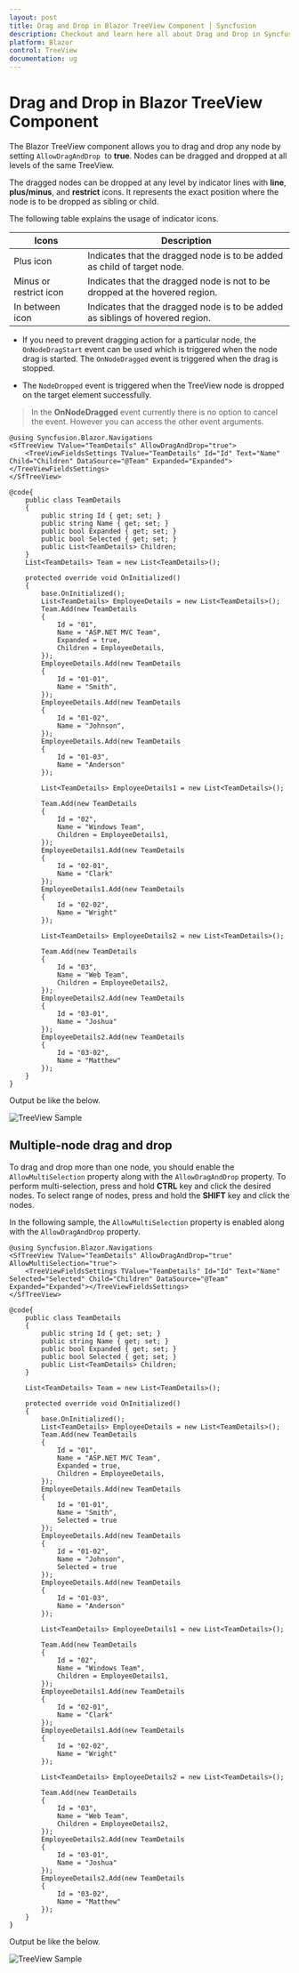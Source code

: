 ```yaml
---
layout: post
title: Drag and Drop in Blazor TreeView Component | Syncfusion
description: Checkout and learn here all about Drag and Drop in Syncfusion Blazor TreeView component and much more.
platform: Blazor
control: TreeView
documentation: ug
---
```


# Drag and Drop in Blazor TreeView Component

The Blazor TreeView component allows you to drag and drop any node by setting `AllowDragAndDrop` &nbsp;to **true**. Nodes can be dragged and dropped at all levels of the same TreeView.

The dragged nodes can be dropped at any level by indicator lines with **line**, **plus/minus**, and **restrict** icons. It represents the exact position where the node is to be dropped as sibling or child.

The following table explains the usage of indicator icons.

| Icons | Description |
|------|-------------|
| Plus icon | Indicates that the dragged node is to be added as child of target node. |
| Minus or restrict icon |Indicates that the dragged node is not to be dropped at the hovered region. |
| In between icon | Indicates that the dragged node is to be added as siblings of hovered region. |

* If you need to prevent dragging action for a particular node, the `OnNodeDragStart` event can be used which is triggered when the node drag is started. The `OnNodeDragged` event is triggered when the drag is stopped.

* The `NodeDropped` event is triggered when the TreeView node is dropped on the target element successfully.

> In the **OnNodeDragged** event currently there is no option to cancel the event. However you can access the other event arguments.

```cshtml
@using Syncfusion.Blazor.Navigations
<SfTreeView TValue="TeamDetails" AllowDragAndDrop="true">
    <TreeViewFieldsSettings TValue="TeamDetails" Id="Id" Text="Name" Child="Children" DataSource="@Team" Expanded="Expanded"></TreeViewFieldsSettings>
</SfTreeView>

@code{
    public class TeamDetails
    {
        public string Id { get; set; }
        public string Name { get; set; }
        public bool Expanded { get; set; }
        public bool Selected { get; set; }
        public List<TeamDetails> Children;
    }
    List<TeamDetails> Team = new List<TeamDetails>();

    protected override void OnInitialized()
    {
        base.OnInitialized();
        List<TeamDetails> EmployeeDetails = new List<TeamDetails>();
        Team.Add(new TeamDetails
        {
            Id = "01",
            Name = "ASP.NET MVC Team",
            Expanded = true,
            Children = EmployeeDetails,
        });
        EmployeeDetails.Add(new TeamDetails
        {
            Id = "01-01",
            Name = "Smith",
        });
        EmployeeDetails.Add(new TeamDetails
        {
            Id = "01-02",
            Name = "Johnson",
        });
        EmployeeDetails.Add(new TeamDetails
        {
            Id = "01-03",
            Name = "Anderson"
        });

        List<TeamDetails> EmployeeDetails1 = new List<TeamDetails>();

        Team.Add(new TeamDetails
        {
            Id = "02",
            Name = "Windows Team",
            Children = EmployeeDetails1,
        });
        EmployeeDetails1.Add(new TeamDetails
        {
            Id = "02-01",
            Name = "Clark"
        });
        EmployeeDetails1.Add(new TeamDetails
        {
            Id = "02-02",
            Name = "Wright"
        });

        List<TeamDetails> EmployeeDetails2 = new List<TeamDetails>();

        Team.Add(new TeamDetails
        {
            Id = "03",
            Name = "Web Team",
            Children = EmployeeDetails2,
        });
        EmployeeDetails2.Add(new TeamDetails
        {
            Id = "03-01",
            Name = "Joshua"
        });
        EmployeeDetails2.Add(new TeamDetails
        {
            Id = "03-02",
            Name = "Matthew"
        });
    }
}

 ```

Output be like the below.

![TreeView Sample](./images/dragdrop.png)

## Multiple-node drag and drop

To drag and drop more than one node, you should enable the `AllowMultiSelection` property along with the `AllowDragAndDrop` property. To perform multi-selection, press and hold **CTRL** key and click the desired nodes. To select range of nodes, press and hold the **SHIFT** key and click the nodes.

In the following sample,  the `AllowMultiSelection` property is  enabled along with the `AllowDragAndDrop` property.

```cshtml
@using Syncfusion.Blazor.Navigations
<SfTreeView TValue="TeamDetails" AllowDragAndDrop="true" AllowMultiSelection="true">
    <TreeViewFieldsSettings TValue="TeamDetails" Id="Id" Text="Name" Selected="Selected" Child="Children" DataSource="@Team" Expanded="Expanded"></TreeViewFieldsSettings>
</SfTreeView>

@code{
    public class TeamDetails
    {
        public string Id { get; set; }
        public string Name { get; set; }
        public bool Expanded { get; set; }
        public bool Selected { get; set; }
        public List<TeamDetails> Children;
    }

    List<TeamDetails> Team = new List<TeamDetails>();

    protected override void OnInitialized()
    {
        base.OnInitialized();
        List<TeamDetails> EmployeeDetails = new List<TeamDetails>();
        Team.Add(new TeamDetails
        {
            Id = "01",
            Name = "ASP.NET MVC Team",
            Expanded = true,
            Children = EmployeeDetails,
        });
        EmployeeDetails.Add(new TeamDetails
        {
            Id = "01-01",
            Name = "Smith",
            Selected = true
        });
        EmployeeDetails.Add(new TeamDetails
        {
            Id = "01-02",
            Name = "Johnson",
            Selected = true
        });
        EmployeeDetails.Add(new TeamDetails
        {
            Id = "01-03",
            Name = "Anderson"
        });

        List<TeamDetails> EmployeeDetails1 = new List<TeamDetails>();

        Team.Add(new TeamDetails
        {
            Id = "02",
            Name = "Windows Team",
            Children = EmployeeDetails1,
        });
        EmployeeDetails1.Add(new TeamDetails
        {
            Id = "02-01",
            Name = "Clark"
        });
        EmployeeDetails1.Add(new TeamDetails
        {
            Id = "02-02",
            Name = "Wright"
        });

        List<TeamDetails> EmployeeDetails2 = new List<TeamDetails>();

        Team.Add(new TeamDetails
        {
            Id = "03",
            Name = "Web Team",
            Children = EmployeeDetails2,
        });
        EmployeeDetails2.Add(new TeamDetails
        {
            Id = "03-01",
            Name = "Joshua"
        });
        EmployeeDetails2.Add(new TeamDetails
        {
            Id = "03-02",
            Name = "Matthew"
        });
    }
}

```

Output be like the below.

![TreeView Sample](./images/multidrag.png)